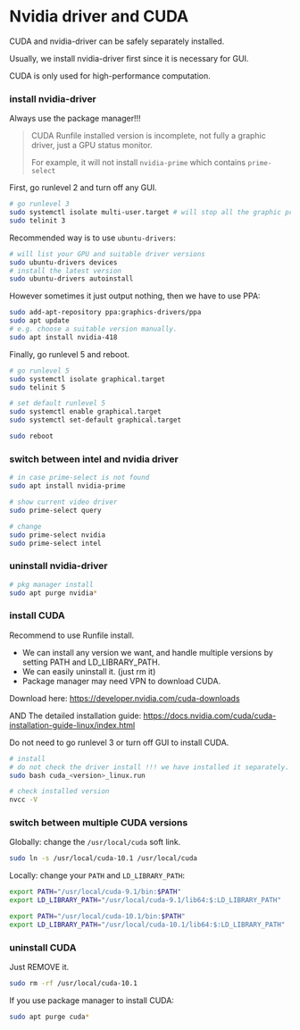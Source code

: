 # Nvidia driver and CUDA

CUDA and nvidia-driver can be safely separately installed. 

Usually, we install nvidia-driver first since it is necessary for GUI.

CUDA is only used for high-performance computation.



### install nvidia-driver

Always use the package manager!!!

> CUDA Runfile installed version is incomplete, not fully a  graphic driver, just a GPU status monitor.
>
> For example, it will not install `nvidia-prime` which contains `prime-select`

First, go runlevel 2 and turn off any GUI.

```bash
# go runlevel 3
sudo systemctl isolate multi-user.target # will stop all the graphic processes
sudo telinit 3
```

Recommended way is to use `ubuntu-drivers`:

```bash
# will list your GPU and suitable driver versions
sudo ubuntu-drivers devices 
# install the latest version
sudo ubuntu-drivers autoinstall 
```

However sometimes it just output nothing, then we have to use PPA:

```bash
sudo add-apt-repository ppa:graphics-drivers/ppa
sudo apt update
# e.g. choose a suitable version manually.
sudo apt install nvidia-418
```

Finally, go runlevel 5 and reboot.

```bash
# go runlevel 5
sudo systemctl isolate graphical.target
sudo telinit 5

# set default runlevel 5
sudo systemctl enable graphical.target
sudo systemctl set-default graphical.target

sudo reboot
```



### switch between intel and nvidia driver

```bash
# in case prime-select is not found
sudo apt install nvidia-prime

# show current video driver
sudo prime-select query

# change
sudo prime-select nvidia
sudo prime-select intel
```



### uninstall nvidia-driver

```bash
# pkg manager install
sudo apt purge nvidia*
```



### install CUDA

Recommend to use Runfile install. 

* We can install any version we want, and handle multiple versions by setting PATH and LD_LIBRARY_PATH.
* We can easily uninstall it. (just rm it)
* Package manager may need VPN to download CUDA.

Download here: https://developer.nvidia.com/cuda-downloads

AND The detailed installation guide: https://docs.nvidia.com/cuda/cuda-installation-guide-linux/index.html

Do not need to go runlevel 3 or turn off GUI to install CUDA.

```bash
# install
# do not check the driver install !!! we have installed it separately.
sudo bash cuda_<version>_linux.run

# check installed version
nvcc -V
```



### switch between multiple CUDA versions

Globally: change the `/usr/local/cuda` soft link.

```bash
sudo ln -s /usr/local/cuda-10.1 /usr/local/cuda
```

Locally: change your `PATH` and `LD_LIBRARY_PATH`:

```bash
export PATH="/usr/local/cuda-9.1/bin:$PATH"
export LD_LIBRARY_PATH="/usr/local/cuda-9.1/lib64:$:LD_LIBRARY_PATH"

export PATH="/usr/local/cuda-10.1/bin:$PATH"
export LD_LIBRARY_PATH="/usr/local/cuda-10.1/lib64:$:LD_LIBRARY_PATH"
```



### uninstall CUDA

Just REMOVE it.

```bash
sudo rm -rf /usr/local/cuda-10.1
```

If you use package manager to install CUDA:

```bash
sudo apt purge cuda*